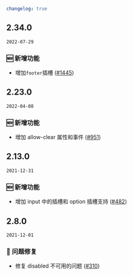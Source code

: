 ```yaml
changelog: true
```

## 2.34.0

`2022-07-29`

### 🆕 新增功能

- 增加`footer`插槽 ([#1445](https://github.com/arco-design/arco-design-vue/pull/1445))


## 2.23.0

`2022-04-08`

### 🆕 新增功能

- 增加 allow-clear 属性和事件 ([#951](https://github.com/arco-design/arco-design-vue/pull/951))


## 2.13.0

`2021-12-31`

### 🆕 新增功能

- 增加 input 中的插槽和 option 插槽支持 ([#482](https://github.com/arco-design/arco-design-vue/pull/482))


## 2.8.0

`2021-12-01`

### 🐛 问题修复

- 修复 disabled 不可用的问题 ([#310](https://github.com/arco-design/arco-design-vue/pull/310))

